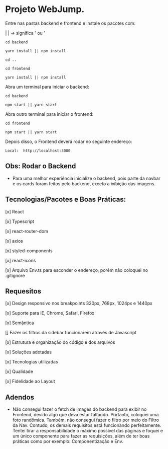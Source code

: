 # Projeto WebJump.

Entre nas pastas backend e frontend e instale os pacotes com:

| | -> significa ' ou '
```
cd backend

yarn install || npm install

cd ..

cd frontend 

yarn install || npm install
```

Abra um terminal para iniciar o backend:
```
cd backend

npm start || yarn start
```

Abra outro terminal para iniciar o frontend:
```
cd frontend

npm start || yarn start
```

Depois disso, o Frontend deverá rodar no seguinte endereço:
```
Local:  http://localhost:3000
```


## Obs: Rodar o Backend 
 - Para uma melhor experiência inicialize o backend, pois parte da navbar e os cards foram feitos pelo backend, exceto a ixibição das imagens.


 ## Tecnologias/Pacotes e Boas Práticas:

[x] React

[x] Typescript

[x] react-router-dom

[x] axios

[x] styled-components

[x] react-icons

[x] Arquivo Env.ts para esconder o endereço, porém não coloquei no .gitignore


## Requesitos

[x] Design responsivo nos breakpoints 320px, 768px, 1024px e 1440px

[x] Suporte para IE, Chrome, Safari, Firefox

[x] Semântica

[] Fazer os filtros da sidebar funcionarem através de Javascript

[x] Estrutura e organização do código e dos arquivos

[x] Soluções adotadas

[x] Tecnologias utilizadas

[x] Qualidade

[x] Fidelidade ao Layout

## Adendos

 - Não consegui fazer o fetch de images do backend para exibir no Frontend, devido algo que deva estar faltando. Portanto, coloquei uma foto randômica. Também, não consegui fazer o filtro por meio do Filtro da Nav. Contudo, os demais requisitos está funcionando perfeitamente. Tentei tirar a responsabilidade o máximo possível das páginas e foquei e um único componente para fazer as requisições, além de ter boas práticas como por exemplo: Componentização e Env.
